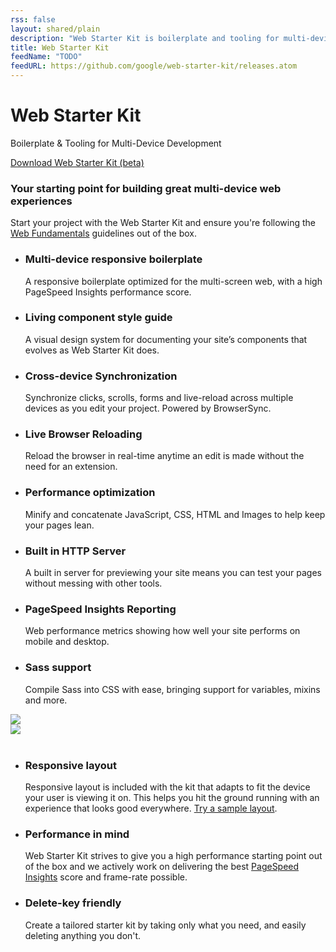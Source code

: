 ```yaml
---
rss: false
layout: shared/plain
description: "Web Starter Kit is boilerplate and tooling for multi-device development"
title: Web Starter Kit
feedName: "TODO"
feedURL: https://github.com/google/web-starter-kit/releases.atom
---
```

<!-- {{ site.wsk-version }} -->
<div class="wsk-header centered themed--background">
  <div class="container">
    <h1>Web <strong>Starter Kit</strong></h1>
    <p>Boilerplate &amp; Tooling for Multi-Device Development</p>
    <a id="download" href="https://github.com/google/web-starter-kit/releases/latest" class="button--secondary-variation themed">Download Web Starter Kit (beta)</a>
  </div>
</div>
<div class="container">
  <div class="centered">
    <h3 class="g-wide--2 g--centered xlarge">Your starting point for building great multi-device web experiences</h3>
    <p class="g-wide--3 g--centered">Start your project with the Web Starter Kit and ensure you're following the <a href="/web/fundamentals/">Web Fundamentals</a> guidelines out of the box.</p>
  </div>
  <ul class="list-guides-intro list-centered list-reset clear">
    <li class="g-medium--half g-wide--1 theme--tools">
      <span class="icon-circle--large themed--background"><i class="icon icon-multi-device-layouts"></i></span><h3 class="large">Multi-device responsive boilerplate</h3>
      <p>A responsive boilerplate optimized for the multi-screen web, with a high PageSpeed Insights performance score.</p>
    </li>
    <li class="g-medium--half g-wide--1 theme--tools g-medium--last">
      <span class="icon-circle--large themed--background"><i class="icon icon-user-input"></i></span><h3 class="large">Living component style guide</h3>
      <p>A visual design system for documenting your site’s components that evolves as Web Starter Kit does.</p>
    </li>
    <li class="g-medium--half g-wide--1 theme--tools">
      <span class="icon-circle--large themed--background"><i class="icon icon-chevron-up"></i></span><h3 class="large">Cross-device Synchronization</h3>
      <p>Synchronize clicks, scrolls, forms and live-reload across multiple devices as you edit your project. Powered by BrowserSync.</p>
    </li>
    <li class="g-medium--half g-wide--1 theme--tools g-medium--last g-wide--last">
      <span class="icon-circle--large themed--background"><i class="icon icon-cog"></i></span><h3 class="large">Live Browser Reloading</h3>
      <p>Reload the browser in real-time anytime an edit is made without the need for an extension.</p>
    </li>
    <li class="g-medium--half g-wide--1 theme--tools g-wide--first">
      <span class="icon-circle--large themed--background"><i class="icon icon-performance"></i></span><h3 class="large">Performance optimization</h3>
      <p>Minify and concatenate JavaScript, CSS, HTML and Images to help keep your pages lean.</p>
    </li>
    <li class="g-medium--half g-wide--1 theme--tools g-medium--last">
      <span class="icon-circle--large themed--background"><i class="icon icon-diamond"></i></span><h3 class="large">Built in HTTP Server</h3>
      <p>A built in server for previewing your site means you can test your pages without messing with other tools.</p>
    </li>
    <li class="g-medium--half g-wide--1 theme--tools">
      <span class="icon-circle--large themed--background"><i class="icon icon-tick"></i></span><h3 class="large">PageSpeed Insights Reporting</h3>
      <p>Web performance metrics showing how well your site performs on mobile and desktop.</p>
    </li>
    <li class="g-medium--half g-wide--1 theme--tools g-medium--last g-wide--last">
      <span class="icon-circle--large themed--background"><i class="icon icon-lessons"></i></span><h3 class="large">Sass support</h3>
      <p>Compile Sass into CSS with ease, bringing support for variables, mixins and more.</p>
    </li>
  </ul>
</div>

<div class="divider divider--secondary">
  <span class="themed divider-icon"></span>
</div>

<div class="container"> 
  <div class="mdl-cell mdl-cell--6--col">
    <img src="../../imgs/pixel.png">
  </div>
  <div class="mdl-cell mdl-cell--6--col">
    <img src="../../imgs/mobile.png">
  </div>
  <br style="clear: both">
</div>

<ul class="guides-list container">
  <li class="guides-list__item g--half">
    <div class="primary-content">
      <h3 class="xlarge">Responsive layout</h3>
      <p>Responsive layout is included with the kit that adapts to fit the device your user is viewing it on.
        This helps you hit the ground running with an experience that looks good everywhere. <a href="http://google.github.io/web-starter-kit/hello-world/">Try a sample layout</a>.</p>
    </div>
  </li>
  <li class="guides-list__item g--half g--last">
    <div class="primary-content">
      <h3 class="xlarge">Performance in mind</h3>
      <p>Web Starter Kit strives to give you a high performance starting point out of the box and we actively 
      work on delivering the best <a href="https://developers.google.com/speed/pagespeed/insights/">PageSpeed Insights</a> score and frame-rate possible.</p>
    </div>
  </li>
  <li class="guides-list__item g--half">
    <div class="primary-content">
      <h3 class="xlarge">Delete-key friendly</h3>
      <p>Create a tailored starter kit by taking only what you need, and easily deleting anything you don't.</p>
    </div>
  </li>
</ul>
